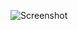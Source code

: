 ![Screenshot](https://raw.githubusercontent.com/Cryakl/Ultimate-RAT-Collection/refs/heads/main/Nitol/jdahjksha34/Screenshot.png)
